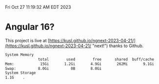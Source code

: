 Fri Oct 27 11:19:32 AM EDT 2023

# Angular 16?


This project is live at [https://kusl.github.io/ngnext-2023-04-21/](https://kusl.github.io/ngnext-2023-04-21/ "next!") thanks to Github.

```bash
System Memory
               total        used        free      shared  buff/cache   available
Mem:            15Gi       1.2Gi       4.9Gi       262Mi       9.1Gi        13Gi
Swap:          8.0Gi          0B       8.0Gi
System Storage
1.1G	.
```
